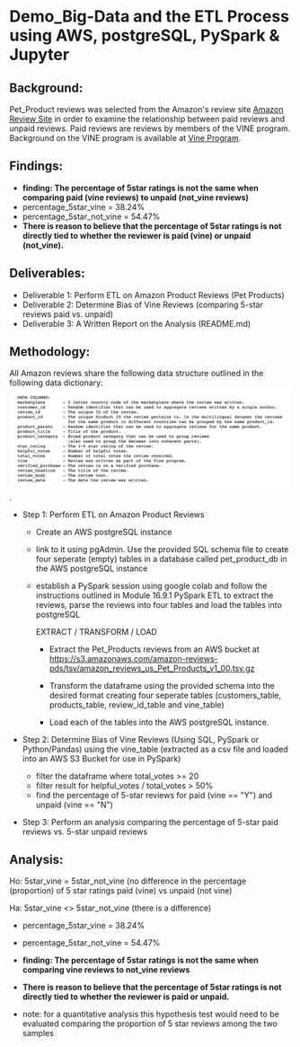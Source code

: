# Demo_Big-Data and the ETL Process using AWS, postgreSQL, PySpark & Jupyter 

## Background:
Pet_Product reviews was selected from the Amazon's review site [Amazon Review Site](https://courses.bootcampspot.com/courses/941/assignments/18906?module_item_id=344531) in order to examine the relationship between paid reviews and unpaid reviews. Paid reviews are reviews by members of the VINE program. Background on the VINE program is available at [Vine Program](https://www.amazon.com/vine/about).

## Findings: 
* **finding: The percentage of 5star ratings is not the same when comparing paid (vine reviews) to unpaid (not_vine reviews)**
* percentage_5star_vine     = 38.24%
* percentage_5star_not_vine = 54.47%
* **There is reason to believe that the percentage of 5star ratings is not directly tied to whether the reviewer is paid (vine) or unpaid (not_vine).**

## Deliverables:
* Deliverable 1: Perform ETL on Amazon Product Reviews (Pet Products)
* Deliverable 2: Determine Bias of Vine Reviews (comparing 5-star reviews paid vs. unpaid)
* Deliverable 3: A Written Report on the Analysis (README.md)

## Methodology:
All Amazon reviews share the following data structure outlined in the following data dictionary:
![amazon review format](./Assignment_Resources/Images/data-16-challenge-format-and-info-amazon-review-datasets-columns.png).


* Step 1: Perform ETL on Amazon Product Reviews 
  - Create an AWS postgreSQL instance 
  - link to it using pgAdmin. Use the provided SQL schema file to create four seperate (empty) tables in a database called pet_product_db in the AWS postgreSQL instance
  - establish a PySpark session using google colab and follow the instructions outlined in Module 16.9.1 PySpark ETL to extract the reviews, parse the reviews into four tables and load the tables into postgreSQL
  
    EXTRACT / TRANSFORM / LOAD
    - Extract the Pet_Products reviews from an AWS bucket at https://s3.amazonaws.com/amazon-reviews-pds/tsv/amazon_reviews_us_Pet_Products_v1_00.tsv.gz
      
    - Transform the dataframe using the provided schema into the desired format creating four seperate tables (customers_table, products_table, review_id_table and vine_table)

    - Load each of the tables into the AWS postgreSQL instance.

* Step 2: Determine Bias of Vine Reviews (Using SQL, PySpark or Python/Pandas) using the vine_table (extracted as a csv file and loaded into an AWS S3 Bucket for use in PySpark)
    - filter the dataframe where total_votes >= 20
    - filter result for helpful_votes / total_votes > 50%
    - find the percentage of 5-star reviews for paid (vine == "Y") and unpaid (vine == "N")

* Step 3: Perform an analysis comparing the percentage of 5-star paid reviews vs. 5-star unpaid reviews


## Analysis:
Ho: 5star_vine = 5star_not_vine
(no difference in the percentage (proportion) of 5 star ratings paid (vine) vs unpaid (not vine)

Ha: 5star_vine <> 5star_not_vine
(there is a difference)

* percentage_5star_vine     = 38.24%
* percentage_5star_not_vine = 54.47%

* **finding: The percentage of 5star ratings is not the same when comparing vine reviews to not_vine reviews**
* **There is reason to believe that the percentage of 5star ratings is not directly tied to whether the reviewer is paid or unpaid.**

* note: for a quantitative analysis this hypothesis test would need to be evaluated comparing the proportion of 5 star reviews among the two samples